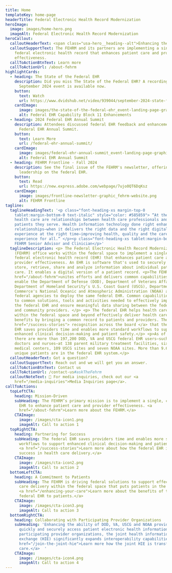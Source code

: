 ```yaml
---
title: Home
templateKey: home-page
headerTitle: Federal Electronic Health Record Modernization
heroImage:
  image: images/home-hero.png
  imageAlt: Federal Electronic Health Record Modernization
heroCallout:
  calloutHeaderText: <span class="usa-hero__heading--alt">Enhancing the Care Experience</span>
  calloutSupportText: The FEHRM and its partners are implementing a single, common
    federal electronic health record that enhances patient care and provider
    effectiveness.
  callToActionBtnText: Learn more
  callToActionUrl: /about-fehrm
highlightCards:
  - heading: The State of the Federal EHR
    description: Did you miss The State of the Federal EHR? A recording of the
      September 2024 event is available now.
    button:
      text: Watch
      url: https://www.dvidshub.net/video/939044/september-2024-state-federal-ehr
    cardImage:
      image: images/the-state-of-the-federal-ehr_event-landing-page-graphic.png
      alt: Federal EHR Capability Block 11 Enhancements
  - heading: 2024 Federal EHR Annual Summit
    description: Attendees discussed federal EHR feedback and enhancements at the
      Federal EHR Annual Summit.
    button:
      text: Learn More
      url: /federal-ehr-annual-summit/
    cardImage:
      image: images/federal-ehr-annual-summit_event-landing-page-graphic.png
      alt: Federal EHR Annual Summit
  - heading: FEHRM Frontline - Fall 2024
    description: See the final issue of the FEHRM's newsletter, offering thought
      leadership on the federal EHR.
    button:
      text: Read
      url: https://new.express.adobe.com/webpage/7ujo0QT6DqKsz
    cardImage:
      image: images/frontline-newsletter-graphic_fehrm-website.png
      alt: FEHRM Frontline
tagline:
  taglineHeadingText: '<p class="font-heading-xs margin-top-0
    tablet:margin-bottom-0 text-italic" style="color: #585859"> “At the heart of
    health care are relationships between health care professionals and the
    patients they serve. Health information technology done right enhances those
    relationships—when it delivers the right data and the right digital
    experience at the right time—improving health, quality and the care
    experience for all.” </p><p class="font-heading-xs tablet:margin-bottom-0">–
    FEHRM Senior Advisor and Clinician</p>'
  taglineDescription: <p> The Federal Electronic Health Record Modernization
    (FEHRM) office works within the federal space to implement a single, common
    federal electronic health record (EHR) that enhances patient care and
    provider effectiveness. An EHR is software that's used to securely document,
    store, retrieve, share and analyze information about individual patient
    care. It enables a digital version of a patient record. <p>The FEHRM <a
    href="/about-fehrm">unites efforts and delivers common capabilities</a> that
    enable the Department of Defense (DOD), Department of Veterans Affairs (VA),
    Department of Homeland Security’s U.S. Coast Guard (USCG), Department of
    Commerce's National Oceanic and Atmospheric Administration (NOAA) and other
    federal agencies to deploy the same federal EHR. Common capabilities refer
    to common solutions, tools and activities needed to effectively implement
    the federal EHR and ensure meaningful data sharing between the federal EHR
    and community providers. </p> <p> The federal EHR helps health care systems
    within the federal space and beyond effectively deliver health care and
    benefits by bringing a common record to patients and providers. There is <a
    href="/success-stories"> recognition across the board </a> that the federal
    EHR saves providers time and enables more standard workflows to support
    enhanced clinical decision-making and patient safety.</p> <p>As of today,
    there are more than 197,200 DOD, VA and USCG federal EHR users—such as
    doctors and nurses—at 138 parent military treatment facilities, six VA
    medical centers, 109 USCG sites and seven NOAA sites. More than 9.6 million
    unique patients are in the federal EHR system.</p>
  calloutHeaderText: Got a question?
  calloutSupportText: Reach out and we will get you an answer.
  callToActionBtnText: Contact us
  callToActionUrl: /contact-us#askTheFehrm
  calloutNoteText: 📰 For media inquiries, check out our <a
    href="/media-inquiries">Media Inquiries page</a>.
callToActions:
  topLeftCTA:
    heading: Mission-Driven
    subHeading: The FEHRM’s primary mission is to implement a single, common federal
      EHR to enhance patient care and provider effectiveness. <a
      href="/about-fehrm">Learn more about the FEHRM.</a>
    CTAImage:
      image: /images/cta-icon1.png
      imageAlt: Call to action 1
  topRightCTA:
    heading: Partnering for Success
    subHeading: The federal EHR saves providers time and enables more standard
      workflows to support enhanced clinical decision-making and patient safety.
      <a href="/success-stories">Learn more about how the federal EHR is driving
      success in health care delivery.</a>
    CTAImage:
      image: /images/cta-icon2.png
      imageAlt: Call to action 2
  bottomLeftCTA:
    heading: A Commitment to Patients
    subHeading: The FEHRM is driving federal solutions to support effective health
      care delivery within the federal space that puts patients in the center.
      <a href="/enhancing-your-care">Learn more about the benefits of the
      federal EHR to patients.</a>
    CTAImage:
      image: /images/cta-icon3.png
      imageAlt: Call to action 3
  bottomRightCTA:
    heading: Collaborating with Participating Provider Organizations
    subHeading: 'Enhancing the ability of DOD, VA, USCG and NOAA providers to
      quickly and securely access patient electronic health information from
      participating provider organizations, the joint health information
      exchange (HIE) significantly expands interoperability capabilities. <a
      href="/join-the-joint-hie">Learn more how the joint HIE is transforming
      care.</a>  '
    CTAImage:
      image: /images/cta-icon4.png
      imageAlt: Call to action 4
---
```

